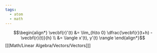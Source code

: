 ```yaml
---
tags:
  - atom
  - math
---
```

$$\begin{align*}
	\vecbf{r}'(t) &= \lim_{h\to 0} \dfrac{\vecbf{r}(t+h) - \vecbf{r}(t)}{h} \\
	&= \langle x'(t), y'(t) \rangle
\end{align*}$$
\[[[Math/Linear Algebra/Vectors/Vectors]]\]